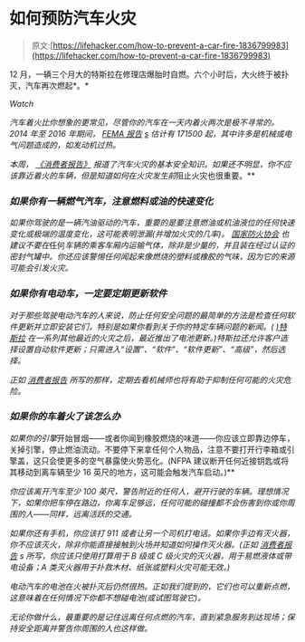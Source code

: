 # 如何预防汽车火灾

> 原文:[https://lifehacker.com/how-to-prevent-a-car-fire-1836799983](https://lifehacker.com/how-to-prevent-a-car-fire-1836799983)

12 月，一辆三个月大的特斯拉在修理店爆胎时自燃。六个小时后，大火终于被扑灭，汽车再次燃起*。* 

*Watch*

*汽车着火比你想象的更常见，尽管你的汽车在一天内着火两次是极不寻常的。2014 年至 2016 年期间， [FEMA 报告](https://www.usfa.fema.gov/downloads/pdf/statistics/v19i2.pdf) [s](https://www.usfa.fema.gov/downloads/pdf/statistics/v19i2.pdf) 估计有 171500 起，其中许多是机械或电气问题造成的，如发动机过热。*

*本周， [《消费者报告》](https://www.consumerreports.org/car-safety/what-to-do-if-your-car-catches-fire/) 报道了汽车火灾的基本安全知识。如果还不明显，你不应该靠近着火的车辆，但是知道如何在火灾发生前*阻止火灾也很重要。**

### *如果你有一辆燃气汽车，注意燃料或油的快速变化*

*如果你驾驶的是一辆汽油驱动的汽车，重要的是要注意燃油或机油液位的任何快速变化或极端的温度变化，这可能表明泄漏(并增加火灾的几率)。 [国家防火协会](https://www.nfpa.org) 也建议不要在*任何*车辆的乘客车厢内运输气体，除非是少量的，并且装在经过认证的密封气罐中。你还应该警惕任何闻起来像燃烧的塑料或橡胶的气味，因为它的来源可能会引发火灾。*

### *如果你有电动车，一定要定期更新软件*

*对于那些驾驶电动汽车的人来说，防止任何安全问题的最简单的方法是检查任何软件更新并立即安装它们，特别是如果你看到关于你的特定车辆问题的新闻。( [)特斯拉](https://www.theverge.com/2019/5/16/18627746/tesla-fire-battery-software-update-model-s-x) 在一系列其他最近的火灾之后，最近推出了电池更新。)特斯拉还允许客户选择设置自动软件更新；只需进入“设置”、“软件”、“软件更新”、“高级”，然后选择。*

*正如 [消费者报告](https://www.consumerreports.org/car-safety/what-to-do-if-your-car-catches-fire/) 所写的那样，定期去看机械师也将有助于抑制任何可能的火灾危险。*

### *如果你的车着火了该怎么办*

*如果你的引擎*开始冒烟——或者你闻到橡胶燃烧的味道——你应该立即靠边停车，关掉引擎，停止燃油流动。不要停下来拿任何个人物品，注意不要打开行李箱或引擎盖，这只会使更多的空气暴露使火势恶化。(NFPA 建议断开任何近接钥匙或将其移动到离车辆至少 16 英尺的地方，这可能会触发汽车启动。)**

*你应该离开汽车至少 100 英尺，警告附近的任何人，避开行驶的车辆。理想情况下，如果你把车停在路边，你离车足够远，任何可能的碰撞都不会伤害到你或你周围的人——同样，远离活跃的交通。*

*如果你还有手机，你应该打 911 或者让另一个司机打电话。如果你手边有灭火器，你不应该灭火，除非你能直接接触到火场并知道如何操作灭火器。(正如 [消费者报告](https://www.consumerreports.org/car-safety/what-to-do-if-your-car-catches-fire/) s 所写，你应该只使用打算用于 B 级或 C 级火灾的灭火器，用于易燃液体或带电设备；A 类灭火器用于扑救木材、纸张或塑料火灾可能无效。)*

*电动汽车的电池在火被扑灭后仍然很热。正如我们提到的，它们也可以重新点燃，这意味着在任何情况下你都不想碰电池(或试图驾驶它)。*

*无论你做什么，最重要的是记住远离任何点燃的汽车，直到紧急服务到达现场；保持安全距离并警告你周围的人也这样做。*